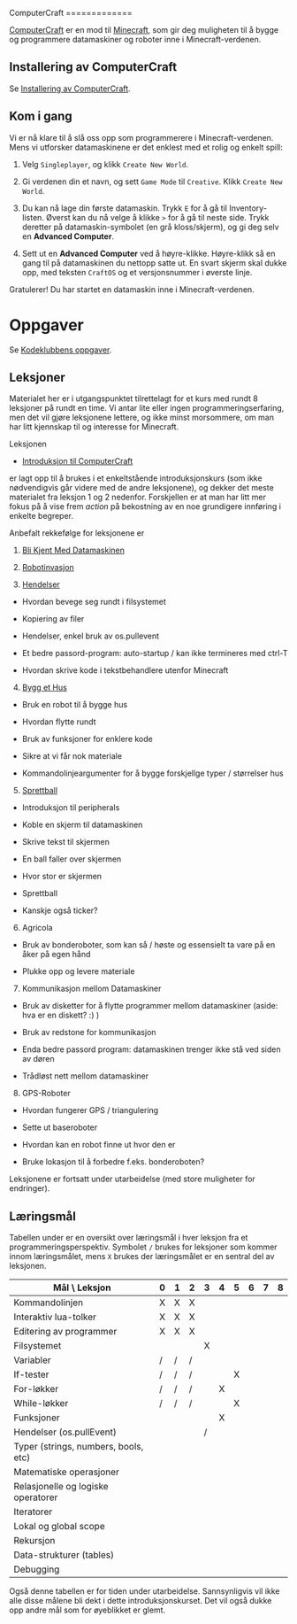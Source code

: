 ComputerCraft =============

[ComputerCraft](http://www.computercraft.info/) er en mod til
[Minecraft](https://minecraft.net/), som gir deg muligheten til å bygge og
programmere datamaskiner og roboter inne i Minecraft-verdenen.

## Installering av ComputerCraft

Se [Installering av
ComputerCraft](http://kodeklubben.github.io/computercraft/installasjon/installasjon.html).

## Kom i gang

Vi er nå klare til å slå oss opp som programmerere i Minecraft-verdenen. Mens vi
utforsker datamaskinene er det enklest med et rolig og enkelt spill:

1. Velg `Singleplayer`, og klikk `Create New World`.

2. Gi verdenen din et navn, og sett `Game Mode` til `Creative`. Klikk `Create
  New World`.

3. Du kan nå lage din første datamaskin. Trykk `E` for å gå til
  Inventory-listen. Øverst kan du nå velge å klikke `>` for å gå til neste side.
  Trykk deretter på datamaskin-symbolet (en grå kloss/skjerm), og gi deg selv en
  __Advanced Computer__.

4. Sett ut en __Advanced Computer__ ved å høyre-klikke. Høyre-klikk så en gang
  til på datamaskinen du nettopp satte ut. En svart skjerm skal dukke opp, med
  teksten `CraftOS` og et versjonsnummer i øverste linje.

Gratulerer! Du har startet en datamaskin inne i Minecraft-verdenen.


# Oppgaver

Se [Kodeklubbens oppgaver](http://kodeklubben.github.io/computercraft/).

## Leksjoner

Materialet her er i utgangspunktet tilrettelagt for et kurs med rundt 8
leksjoner på rundt en time. Vi antar lite eller ingen programmeringserfaring,
men det vil gjøre leksjonene lettere, og ikke minst morsommere, om man har litt
kjennskap til og interesse for Minecraft.

Leksjonen

+ [Introduksjon til ComputerCraft](introduksjon_til_computercraft/)

er lagt opp til å brukes i et enkeltstående introduksjonskurs (som ikke
nødvendigvis går videre med de andre leksjonene), og dekker det meste materialet
fra leksjon 1 og 2 nedenfor. Forskjellen er at man har litt mer fokus på å vise
frem *action* på bekostning av en noe grundigere innføring i enkelte begreper.

Anbefalt rekkefølge for leksjonene er

1. [Bli Kjent Med Datamaskinen](bli_kjent_med_datamaskinen/)

2. [Robotinvasjon](robotinvasjon/)

3. [Hendelser](hendelser/)

  + Hvordan bevege seg rundt i filsystemet

  + Kopiering av filer

  + Hendelser, enkel bruk av os.pullevent

  + Et bedre passord-program: auto-startup / kan ikke termineres med ctrl-T

  + Hvordan skrive kode i tekstbehandlere utenfor Minecraft

4. [Bygg et Hus](bygg_et_hus/)

  + Bruk en robot til å bygge hus

  + Hvordan flytte rundt

  + Bruk av funksjoner for enklere kode

  + Sikre at vi får nok materiale

  + Kommandolinjeargumenter for å bygge forskjellge typer / størrelser hus

5. [Sprettball](sprettball/)

  + Introduksjon til peripherals

  + Koble en skjerm til datamaskinen

  + Skrive tekst til skjermen

  + En ball faller over skjermen

  + Hvor stor er skjermen

  + Sprettball

  + Kanskje også ticker?

6. Agricola

  + Bruk av bonderoboter, som kan så / høste og essensielt ta vare på en åker på
    egen hånd

  + Plukke opp og levere materiale

7. Kommunikasjon mellom Datamaskiner

  + Bruk av disketter for å flytte programmer mellom datamaskiner (aside: hva er
    en diskett? :) )

  + Bruk av redstone for kommunikasjon

  + Enda bedre passord program: datamaskinen trenger ikke stå ved siden av døren

  + Trådløst nett mellom datamaskiner

8. GPS-Roboter

  + Hvordan fungerer GPS / triangulering

  + Sette ut baseroboter

  + Hvordan kan en robot finne ut hvor den er

  + Bruke lokasjon til å forbedre f.eks. bonderoboten?

Leksjonene er fortsatt under utarbeidelse (med store muligheter for endringer).

## Læringsmål

Tabellen under er en oversikt over læringsmål i hver leksjon fra et
programmeringsperspektiv. Symbolet `/` brukes for leksjoner som kommer innom
læringsmålet, mens `X` brukes der læringsmålet er en sentral del av leksjonen.

| Mål     \     Leksjon                | 0   | 1   | 2   | 3   | 4   | 5   | 6   | 7   | 8   |
| ------------------------------------ | --- | --- | --- | --- | --- | --- | --- | --- | --- |
| Kommandolinjen                       | X   | X   | X   |     |     |     |     |     |     |
| Interaktiv lua-tolker                | X   | X   | X   |     |     |     |     |     |     |
| Editering av programmer              | X   | X   | X   |     |     |     |     |     |     |
| Filsystemet                          |     |     |     | X   |     |     |     |     |     |
| Variabler                            | /   | /   | /   |     |     |     |     |     |     |
| If-tester                            | /   | /   | /   |     |     | X   |     |     |     |
| For-løkker                           | /   | /   | /   |     | X   |     |     |     |     |
| While-løkker                         | /   | /   | /   |     |     | X   |     |     |     |
| Funksjoner                           |     |     |     |     | X   |     |     |     |     |
| Hendelser (os.pullEvent)             |     |     |     | /   |     |     |     |     |     |
| Typer (strings, numbers, bools, etc) |     |     |     |     |     |     |     |     |     |
| Matematiske operasjoner              |     |     |     |     |     |     |     |     |     |
| Relasjonelle og logiske operatorer   |     |     |     |     |     |     |     |     |     |
| Iteratorer                           |     |     |     |     |     |     |     |     |     |
| Lokal og global scope                |     |     |     |     |     |     |     |     |     |
| Rekursjon                            |     |     |     |     |     |     |     |     |     |
| Data-strukturer (tables)             |     |     |     |     |     |     |     |     |     |
| Debugging                            |     |     |     |     |     |     |     |     |     |

Også denne tabellen er for tiden under utarbeidelse. Sannsynligvis vil ikke alle
disse målene bli dekt i dette introduksjonskurset. Det vil også dukke opp andre
mål som for øyeblikket er glemt.
